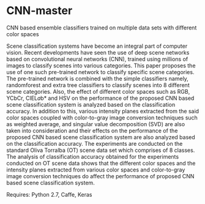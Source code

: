 # CNN-master
CNN based ensemble classifiers trained on multiple data sets with different color spaces

Scene classification systems have become an integral part of computer vision. Recent developments have seen the use of deep scene networks based on
convolutional neural networks (CNN), trained using millions of images to classify scenes into various categories. This paper proposes the use of one such pre-trained
network to classify specific scene categories. The pre-trained network is combined with the simple classifiers namely, randomforest and extra tree classifiers to classify
scenes into 8 different scene categories. Also, the effect of different color spaces such as RGB, YCbCr, CIEL*a*b* and HSV on the performance of the proposed
CNN based scene classification system is analyzed based on the classification accuracy. In addition to this, various intensity planes extracted from the said color
spaces coupled with color-to-gray image conversion techniques such as weighted average, and singular value decomposition (SVD) are also taken into consideration
and their effects on the performance of the proposed CNN based scene classification system are also analyzed based on the classification accuracy. The experiments
are conducted on the standard Oliva Torralba (OT) scene data set which comprises of 8 classes. The analysis of classification accuracy obtained for the experiments
conducted on OT scene data shows that the different color spaces and the intensity planes extracted from various color spaces and color-to-gray image conversion
techniques do affect the performance of proposed CNN based scene classification system.

Requires: Python 2.7, Caffe, Keras
